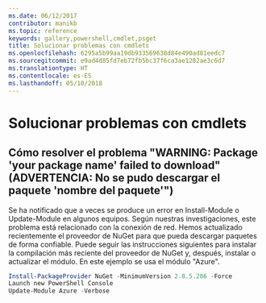 ```yaml
---
ms.date: 06/12/2017
contributor: manikb
ms.topic: reference
keywords: gallery,powershell,cmdlet,psget
title: Solucionar problemas con cmdlets
ms.openlocfilehash: 6295a5b99aa19db933569638d84e490ad81eedc7
ms.sourcegitcommit: e9ad4d85fd7eb72fb5bc37f6ca3ae1282ae3c6d7
ms.translationtype: HT
ms.contentlocale: es-ES
ms.lasthandoff: 05/10/2018
---
```

# <a name="troubleshooting-cmdlets"></a>Solucionar problemas con cmdlets

## <a name="how-to-resolve-warning-package-your-package-name-failed-to-download-issue"></a>Cómo resolver el problema "WARNING: Package 'your package name' failed to download" (ADVERTENCIA: No se pudo descargar el paquete 'nombre del paquete'")

Se ha notificado que a veces se produce un error en Install-Module o Update-Module en algunos equipos.
Según nuestras investigaciones, este problema está relacionado con la conexión de red.
Hemos actualizado recientemente el proveedor de NuGet para que pueda descargar paquetes de forma confiable.
Puede seguir las instrucciones siguientes para instalar la compilación más reciente del proveedor de NuGet y, después, instalar o actualizar el módulo.
En este ejemplo se usa el módulo "Azure".

```powershell
Install-PackageProvider NuGet -MinimumVersion 2.8.5.206 -Force
Launch new PowerShell Console
Update-Module Azure -Verbose
```